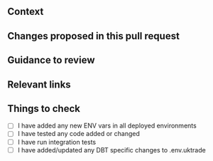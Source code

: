 ## Context

<!-- Why are you making this change? What might surprise someone about it? -->

## Changes proposed in this pull request

<!-- If there are UI changes, please include Before and After screenshots. -->

## Guidance to review

<!-- How could someone else check this work? Which parts do you want more feedback on? -->

## Relevant links


## Things to check

- [ ] I have added any new ENV vars in all deployed environments
- [ ] I have tested any code added or changed
- [ ] I have run integration tests
- [ ] I have added/updated any DBT specific changes to .env.uktrade
